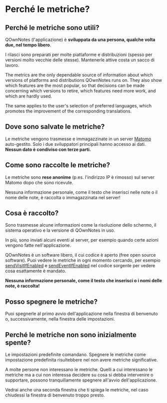 # Perché le metriche?

## Perché le metriche sono utili?

QOwnNotes (l'applicazione) è **sviluppata da una persona, qualche volta due, nel tempo libero**.

I rilasci sono preparati per molte piattaforme e distribuzioni (spesso per versioni molto vecchie delle stesse). Mantenerle attive costa un sacco di lavoro.

The metrics are the only dependable source of information about which versions of platforms and distributions QOwnNotes runs on. They also show which features are the most popular, so that decisions can be made concerning which versions to retire, which features need more work, and which are hardly used.

The same applies to the user's selection of preferred languages, which promotes the improvement of the corresponding translations.

## Dove sono salvate le metriche?

Le metriche vengono trasmesse e immagazzinate in un server [Matomo](https://matomo.org/) auto-gestito. Solo i due sviluppatori principali hanno accesso ai dati. **Nessun dato è condiviso con terze parti.**

## Come sono raccolte le metriche?

Le metriche sono **rese anonime** (p.es. l'indirizzo IP è rimosso) sul server Matomo dopo che sono ricevute.

Nessuna informazione personale, come il testo che inserisci nelle note o il nome delle note, è raccolta o immagazzinata nel server!

## Cosa è raccolto?

Sono trasmesse alcune informazioni come la risoluzione dello schermo, il sistema operativo e la versione di QOwnNotes in uso.

In più, sono inviati alcuni eventi al server, per esempio quando certe azioni vengono fatte nell'applicazione.

QOwnNotes è un software libero, il cui codice è aperto (free open source software). Puoi vedere le metriche in ogni momento cercando, per esempio [sendVisitIfEnabled](https://github.com/pbek/QOwnNotes/search?q=sendVisitIfEnabled) e [sendEventIfEnabled](https://github.com/pbek/QOwnNotes/search?q=sendEventIfEnabled) nel codice sorgente per vedere cosa esattamente è mandato.

**Nessuna informazione personale, come il testo che inserisci o i nomi delle note, è raccolta!**

## Posso spegnere le metriche?

Puoi spegnerle al primo avvio dell'applicazione nella finestra di benvenuto o, successivamente, nella finestra delle impostazioni.

## Perché le metriche non sono inizialmente spente?

Le impostazioni predefinite comandano. Spegnere le metriche come impostazione predefinita risultebbere nel non avere metriche significative.

A molte persone non interessano le metriche. Quelli a cui interessano le metriche ma a cui non interessa decidere su cosa si debba intervenire o supportare, possono tranquillamente spegnere all'avvio dell'applicazione.

Vedrai anche una seconda finestra che ti spiega le metriche, nel caso chiudessi la finestra di benvenuto troppo presto.
